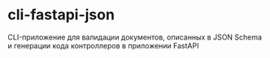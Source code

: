 # cli-fastapi-json
CLI-приложение для валидации документов, описанных в JSON Schema и генерации кода контроллеров в приложении FastAPI
